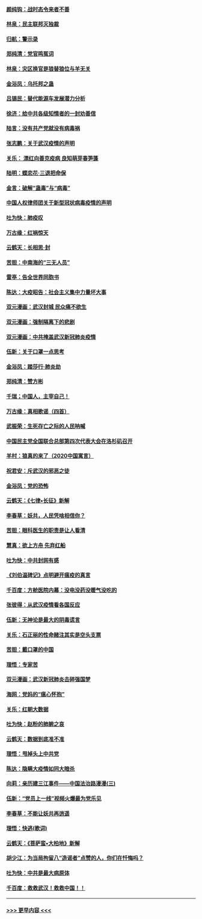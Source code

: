#### [颜纯钩：战时态令来者不善](../pages/nsc993/n11872011.md?t=02161211) 
#### [林泉：民主联邦灭独裁](../pages/nsc993/n11870998.md?t=02161211) 
#### [归航：警示录](../pages/nsc993/n11870963.md?t=02161211) 
#### [郑纯清：党官鸣冤词](../pages/nsc993/n11870938.md?t=02161211) 
#### [林泉：灾区换官是狼替狼位与羊无关](../pages/nsc993/n11870896.md?t=02161211) 
#### [金浴凤：乌托邦之蛊](../pages/nsc993/n11870879.md?t=02161211) 
#### [吕锡民：替代能源车发展潜力分析](../pages/nsc993/n11870656.md?t=02161211) 
#### [徐济：给中共各级知情者的一封劝善信](../pages/nsc993/n11868561.md?t=02161211) 
#### [陆言：没有共产党就没有病毒祸](../pages/nsc993/n11868232.md?t=02161211) 
#### [张志鹏：关于武汉疫情的声明](../pages/nsc993/n11867182.md?t=02161211) 
#### [关乐： 漂红向善克疫病 良知萌芽春笋蓬](../pages/nsc993/n11865710.md?t=02161211) 
#### [陆明：蝶恋花‧三退把命保](../pages/nsc993/n11865673.md?t=02161211) 
#### [金言：破解“蛊毒”与“病毒”](../pages/nsc993/n11864103.md?t=02161211) 
#### [中国人权律师团关于新型冠状病毒疫情的声明](../pages/nsc993/n11864249.md?t=02161211) 
#### [吐为快：肺疫叹](../pages/nsc993/n11864027.md?t=02161211) 
#### [万古缘：红祸惊天](../pages/nsc993/n11864079.md?t=02161211) 
#### [云鹤天：长相思‧封](../pages/nsc993/n11864006.md?t=02161211) 
#### [苦胆：中南海的“三无人员”](../pages/nsc993/n11862997.md?t=02161211) 
#### [雷亭：告全世界同胞书](../pages/nsc993/n11862572.md?t=02161211) 
#### [陈达：大疫昭告：社会主义集中力量坏大事](../pages/nsc993/n11859419.md?t=02161211) 
#### [双元漫画：武汉封城 民众痛不欲生](../pages/nsc993/n11859287.md?t=02161211) 
#### [双元漫画：强制隔离下的悲剧](../pages/nsc993/n11859244.md?t=02161211) 
#### [双元漫画：中共掩盖武汉新冠肺炎疫情](../pages/nsc993/n11858249.md?t=02161211) 
#### [伍新：关于口罩一点思考](../pages/nsc993/n11859195.md?t=02161211) 
#### [金浴凤：踏莎行‧肺炎劫](../pages/nsc993/n11858227.md?t=02161211) 
#### [郑纯清：赞方彬](../pages/nsc993/n11856803.md?t=02161211) 
#### [千瑞；中国人，主宰自己！](../pages/nsc993/n11856793.md?t=02161211) 
#### [万古缘：真相歌谣（四首）](../pages/nsc993/n11856263.md?t=02161211) 
#### [武振荣：生死存亡之际的人民呐喊](../pages/nsc993/n11856256.md?t=02161211) 
#### [中国民主党全国联合总部第四次代表大会在洛杉矶召开](../pages/nsc993/n11856344.md?t=02161211) 
#### [羊村：狼真的来了（2020中国寓言）](../pages/nsc993/n11856229.md?t=02161211) 
#### [祝君安：斥武汉的邪恶之徒](../pages/nsc993/n11855861.md?t=02161211) 
#### [金浴凤：党的恐怖](../pages/nsc993/n11855849.md?t=02161211) 
#### [云鹤天：《七律▪长征》新解](../pages/nsc993/n11855479.md?t=02161211) 
#### [李春草：妖共，人民凭啥相信你？](../pages/nsc993/n11855196.md?t=02161211) 
#### [苦胆：眼科医生的职责是让人看清](../pages/nsc993/n11853840.md?t=02161211) 
#### [慧真：欲上方舟 先弃红船](../pages/nsc993/n11853483.md?t=02161211) 
#### [吐为快：中共封网有感](../pages/nsc993/n11852575.md?t=02161211) 
#### [《刘伯温碑记》点明避开瘟疫的真言](../pages/nsc993/n11852128.md?t=02161211) 
#### [千百度：方舱医院内幕：没电没药没暖气没吃的](../pages/nsc993/n11850211.md?t=02161211) 
#### [张彼得：从武汉疫情看各国反应](../pages/nsc993/n11850102.md?t=02161211) 
#### [伍新：无神论是最大的阴毒谎言](../pages/nsc993/n11846129.md?t=02161211) 
#### [关乐：石正丽的性命赌注其实是空头支票](../pages/nsc993/n11846109.md?t=02161211) 
#### [苦胆：戴口罩的中国](../pages/nsc993/n11845576.md?t=02161211) 
#### [理悟：专家苦](../pages/nsc993/n11845564.md?t=02161211) 
#### [双元漫画：武汉新冠肺炎击碎强国梦](../pages/nsc993/n11843320.md?t=02161211) 
#### [海网：党妈的“瘟心怀抱”](../pages/nsc993/n11840740.md?t=02161211) 
#### [关乐：红朝大数据](../pages/nsc993/n11840675.md?t=02161211) 
#### [吐为快：赵粉的肺腑之哀](../pages/nsc993/n11840618.md?t=02161211) 
#### [云鹤天：数据到底准不准](../pages/nsc993/n11840325.md?t=02161211) 
#### [理悟：甩掉头上中共党](../pages/nsc993/n11838826.md?t=02161211) 
#### [陈达：隐瞒大疫情如同大暗杀](../pages/nsc993/n11838771.md?t=02161211) 
#### [向莉：亲历建三江事件——中国法治路漫漫(三)](../pages/nsc993/n11831825.md?t=02161211) 
#### [伍新：“党员上一线”视频火爆最为党乐见](../pages/nsc993/n11838200.md?t=02161211) 
#### [李春草：不能让妖共再逍遥](../pages/nsc993/n11838102.md?t=02161211) 
#### [理悟：快逃(歌词)](../pages/nsc993/n11838083.md?t=02161211) 
#### [云鹤天：《菩萨蛮▪大柏地》新解](../pages/nsc993/n11838059.md?t=02161211) 
#### [胡少江：为当局拘留八“造谣者”点赞的人，你们在忏悔吗？](../pages/nsc993/n11836801.md?t=02161211) 
#### [吐为快：中共是最大病原体](../pages/nsc993/n11836748.md?t=02161211) 
#### [千百度：救救武汉！救救中国！！](../pages/nsc993/n11836145.md?t=02161211) 

----
#### [ >>> 更早内容 <<< ](../indexes/nsc993-earlier.md)
